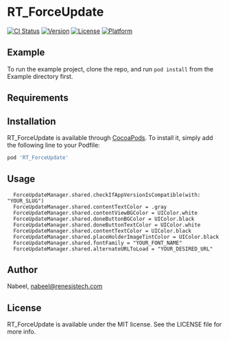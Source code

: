 # RT_ForceUpdate

[![CI Status](https://img.shields.io/travis/Nabeel/RT_ForceUpdate.svg?style=flat)](https://travis-ci.org/Nabeel/RT_ForceUpdate)
[![Version](https://img.shields.io/cocoapods/v/RT_ForceUpdate.svg?style=flat)](https://cocoapods.org/pods/RT_ForceUpdate)
[![License](https://img.shields.io/cocoapods/l/RT_ForceUpdate.svg?style=flat)](https://cocoapods.org/pods/RT_ForceUpdate)
[![Platform](https://img.shields.io/cocoapods/p/RT_ForceUpdate.svg?style=flat)](https://cocoapods.org/pods/RT_ForceUpdate)

## Example

To run the example project, clone the repo, and run `pod install` from the Example directory first.

## Requirements

## Installation

RT_ForceUpdate is available through [CocoaPods](https://cocoapods.org). To install
it, simply add the following line to your Podfile:

```ruby
pod 'RT_ForceUpdate'
```
## Usage

```
  ForceUpdateManager.shared.checkIfAppVersionIsCompatible(with: "YOUR_SLUG")
  ForceUpdateManager.shared.contentTextColor = .gray
  ForceUpdateManager.shared.contentViewBGColor = UIColor.white
  ForceUpdateManager.shared.doneButtonBGColor = UIColor.black
  ForceUpdateManager.shared.doneButtonTextColor = UIColor.white
  ForceUpdateManager.shared.contentTextColor = UIColor.black
  ForceUpdateManager.shared.placeHolderImageTintColor = UIColor.black
  ForceUpdateManager.shared.fontFamily = "YOUR_FONT_NAME"
  ForceUpdateManager.shared.alternateURLToLoad = "YOUR_DESIRED_URL"
```

## Author

Nabeel, nabeel@renesistech.com

## License

RT_ForceUpdate is available under the MIT license. See the LICENSE file for more info.
